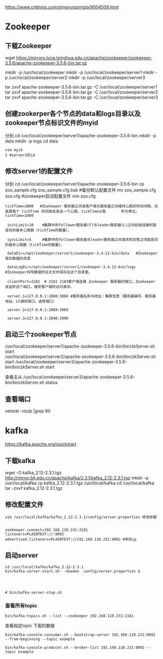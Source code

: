 https://www.cnblogs.com/qingyunzong/p/9004509.html

# Zookeeper
## 下载Zookeeper
wget https://mirrors.tuna.tsinghua.edu.cn/apache/zookeeper/zookeeper-3.5.6/apache-zookeeper-3.5.6-bin.tar.gz

mkdir  -p /usr/local/zookeeper
mkdir -p /usr/local/zookeeper/server1
mkdir -p /usr/local/zookeeper/server2
mkdir -p /usr/local/zookeeper/server3

tar zxvf apache-zookeeper-3.5.6-bin.tar.gz -C /usr/local/zookeeper/server1
tar zxvf apache-zookeeper-3.5.6-bin.tar.gz -C /usr/local/zookeeper/server2
tar zxvf apache-zookeeper-3.5.6-bin.tar.gz -C /usr/local/zookeeper/server3

## 创建zookerper各个节点的data和logs目录以及zookeeper节点标识文件的myid
分别
cd  /usr/local/zookeeper/server1/apache-zookeeper-3.5.6-bin
mkdir -p data
mkdir -p logs
cd data
```
vim myid
1 #server1的id
```




## 修改server1的配置文件
分别
cd  /usr/local/zookeeper/server1/apache-zookeeper-3.5.6-bin
cp zoo_sample.cfg  zoo_sample.cfg.bak   #备份默认配置文件
mv zoo_sample.cfg  zoo.cfg  #zookeeper启动配置文件
vim zoo.cfg
```
tickTime=2000   #Zookeeper 服务器之间或客户端与服务器之间维持心跳的时间间隔，也就是每个 tickTime 时间就会发送一个心跳。tickTime以毫       秒为单位。tickTime=2000

 initLimit=10    #集群中的follower服务器(F)与leader服务器(L)之间初始连接时能容忍的最多心跳数（tickTime的数量）。

 syncLimit=5     #集群中的follower服务器与leader服务器之间请求和应答之间能容忍的最多心跳数（tickTime的数量）。

 dataDir=/opt/zookeeper/server1/zookeeper-3.4.12-bin/data   #Zookeeper保存数据的目录

 dataLogDir=/opt/zookeeper/server1/zookeeper-3.4.12-bin/logs #Zookeeper将写数据的日志文件保存在这个目录里。

 clientPort=2181  # 2182 2183客户端连接 Zookeeper 服务器的端口，Zookeeper 会监听这个端口，接受客户端的访问请求。

 server.1=127.0.0.1:2888:3888 #服务器名称与地址：集群信息（服务器编号，服务器地址，LF通信端口，选举端口）

 server.2=127.0.0.1:2889:3889

 server.3=127.0.0.1:2890:3890
```

## 启动三个zookeeper节点
/usr/local/zookeeper/server1/apache-zookeeper-3.5.6-bin/bin/zkServer.sh start  
/usr/local/zookeeper/server2/apache-zookeeper-3.5.6-bin/bin/zkServer.sh start 
/usr/local/zookeeper/server3/apache-zookeeper-3.5.6-bin/bin/zkServer.sh start 

查看主从
/usr/local/zookeeper/server3/apache-zookeeper-3.5.6-bin/bin/zkServer.sh status

## 查看端口
netstat -ntulp |grep 80 


# kafka
https://kafka.apache.org/quickstart



## 下载kafka
wget -O kafka_2.12-2.3.1.tgz  http://mirror.bit.edu.cn/apache/kafka/2.3.1/kafka_2.12-2.3.1.tgz
mkdir  -p /usr/local/kafka
cp   kafka_2.12-2.3.1.tgz   /usr/local/kafka
cd /usr/local/kafka
tar -zxvf kafka_2.12-2.3.1.tgz
## 修改配置文件
```
vim /usr/local/kafka/kafka_2.12-2.3.1/config/server.properties 修改参数


zookeeper.connect=192.168.110.231:2181
listeners=PLAINTEXT://:9092
advertised.listeners=PLAINTEXT://192.168.110.231:9092 #本机ip
```

## 启动server
```
cd /usr/local/kafka/kafka_2.12-2.3.1
bin/kafka-server-start.sh  -daemon  config/server.properties &




# bin/kafka-server-stop.sh
```
### 查看所有topic
```
bin/kafka-topics.sh --list --zookeeper 192.168.110.231:2181
```
查看指定topic 下面的数据
```
bin/kafka-console-consumer.sh --bootstrap-server 192.168.110.231:9092  --from-beginning --topic example
```
```
bin/kafka-console-producer.sh --broker-list 192.168.110.231:9092 --topic example
```